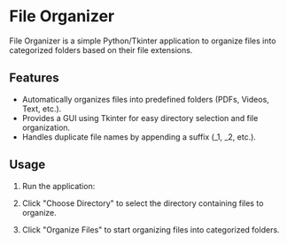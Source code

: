# File Organizer

File Organizer is a simple Python/Tkinter application to organize files into categorized folders based on their file extensions.

## Features

- Automatically organizes files into predefined folders (PDFs, Videos, Text, etc.).
- Provides a GUI using Tkinter for easy directory selection and file organization.
- Handles duplicate file names by appending a suffix (_1, _2, etc.).



## Usage

1. Run the application:

2. Click "Choose Directory" to select the directory containing files to organize.
3. Click "Organize Files" to start organizing files into categorized folders.



